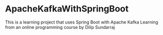 # ApacheKafkaWithSpringBoot

This is a learning project that uses Spring Boot with Apache Kafka
Learning from an online programming course by Dilip Sundarraj